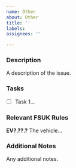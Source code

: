 ```yaml
---
name: Other
about: Other
title: ''
labels:
assignees: ''

---
```


### Description
A description of the issue.

### Tasks
- [ ] Task 1...

### Relevant FSUK Rules
**EV?.??.?** The vehicle...

### Additional Notes
Any additional notes.
